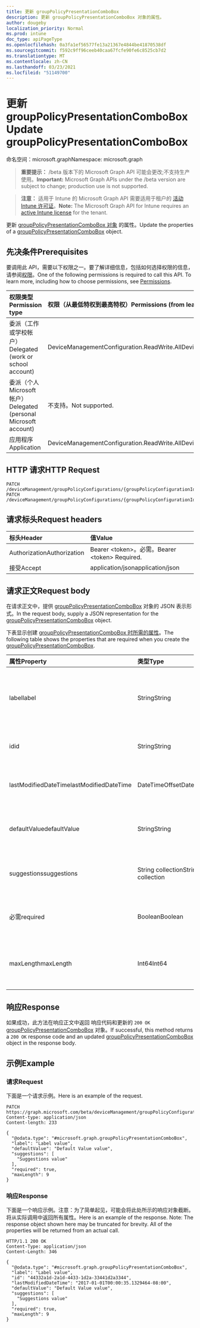```yaml
---
title: 更新 groupPolicyPresentationComboBox
description: 更新 groupPolicyPresentationComboBox 对象的属性。
author: dougeby
localization_priority: Normal
ms.prod: intune
doc_type: apiPageType
ms.openlocfilehash: 0a3fa1ef56577fe13a21367e4844be41870538df
ms.sourcegitcommit: f592c9ff96ceeb40caa67fcfe90fe6c8525cb7d2
ms.translationtype: MT
ms.contentlocale: zh-CN
ms.lasthandoff: 03/23/2021
ms.locfileid: "51149700"
---
```

# <a name="update-grouppolicypresentationcombobox"></a><span data-ttu-id="56d37-103">更新 groupPolicyPresentationComboBox</span><span class="sxs-lookup"><span data-stu-id="56d37-103">Update groupPolicyPresentationComboBox</span></span>

<span data-ttu-id="56d37-104">命名空间：microsoft.graph</span><span class="sxs-lookup"><span data-stu-id="56d37-104">Namespace: microsoft.graph</span></span>

> <span data-ttu-id="56d37-105">**重要提示：** /beta 版本下的 Microsoft Graph API 可能会更改;不支持生产使用。</span><span class="sxs-lookup"><span data-stu-id="56d37-105">**Important:** Microsoft Graph APIs under the /beta version are subject to change; production use is not supported.</span></span>

> <span data-ttu-id="56d37-106">**注意：** 适用于 Intune 的 Microsoft Graph API 需要适用于租户的 [活动 Intune 许可证](https://go.microsoft.com/fwlink/?linkid=839381)。</span><span class="sxs-lookup"><span data-stu-id="56d37-106">**Note:** The Microsoft Graph API for Intune requires an [active Intune license](https://go.microsoft.com/fwlink/?linkid=839381) for the tenant.</span></span>

<span data-ttu-id="56d37-107">更新 [groupPolicyPresentationComboBox 对象](../resources/intune-grouppolicy-grouppolicypresentationcombobox.md) 的属性。</span><span class="sxs-lookup"><span data-stu-id="56d37-107">Update the properties of a [groupPolicyPresentationComboBox](../resources/intune-grouppolicy-grouppolicypresentationcombobox.md) object.</span></span>

## <a name="prerequisites"></a><span data-ttu-id="56d37-108">先决条件</span><span class="sxs-lookup"><span data-stu-id="56d37-108">Prerequisites</span></span>
<span data-ttu-id="56d37-p101">要调用此 API，需要以下权限之一。要了解详细信息，包括如何选择权限的信息，请参阅[权限](/graph/permissions-reference)。</span><span class="sxs-lookup"><span data-stu-id="56d37-p101">One of the following permissions is required to call this API. To learn more, including how to choose permissions, see [Permissions](/graph/permissions-reference).</span></span>

|<span data-ttu-id="56d37-111">权限类型</span><span class="sxs-lookup"><span data-stu-id="56d37-111">Permission type</span></span>|<span data-ttu-id="56d37-112">权限（从最低特权到最高特权）</span><span class="sxs-lookup"><span data-stu-id="56d37-112">Permissions (from least to most privileged)</span></span>|
|:---|:---|
|<span data-ttu-id="56d37-113">委派（工作或学校帐户）</span><span class="sxs-lookup"><span data-stu-id="56d37-113">Delegated (work or school account)</span></span>|<span data-ttu-id="56d37-114">DeviceManagementConfiguration.ReadWrite.All</span><span class="sxs-lookup"><span data-stu-id="56d37-114">DeviceManagementConfiguration.ReadWrite.All</span></span>|
|<span data-ttu-id="56d37-115">委派（个人 Microsoft 帐户）</span><span class="sxs-lookup"><span data-stu-id="56d37-115">Delegated (personal Microsoft account)</span></span>|<span data-ttu-id="56d37-116">不支持。</span><span class="sxs-lookup"><span data-stu-id="56d37-116">Not supported.</span></span>|
|<span data-ttu-id="56d37-117">应用程序</span><span class="sxs-lookup"><span data-stu-id="56d37-117">Application</span></span>|<span data-ttu-id="56d37-118">DeviceManagementConfiguration.ReadWrite.All</span><span class="sxs-lookup"><span data-stu-id="56d37-118">DeviceManagementConfiguration.ReadWrite.All</span></span>|

## <a name="http-request"></a><span data-ttu-id="56d37-119">HTTP 请求</span><span class="sxs-lookup"><span data-stu-id="56d37-119">HTTP Request</span></span>
<!-- {
  "blockType": "ignored"
}
-->
``` http
PATCH /deviceManagement/groupPolicyConfigurations/{groupPolicyConfigurationId}/definitionValues/{groupPolicyDefinitionValueId}/presentationValues/{groupPolicyPresentationValueId}/presentation
PATCH /deviceManagement/groupPolicyConfigurations/{groupPolicyConfigurationId}/definitionValues/{groupPolicyDefinitionValueId}/presentationValues/{groupPolicyPresentationValueId}/presentation/definition/presentations/{groupPolicyPresentationId}
```

## <a name="request-headers"></a><span data-ttu-id="56d37-120">请求标头</span><span class="sxs-lookup"><span data-stu-id="56d37-120">Request headers</span></span>
|<span data-ttu-id="56d37-121">标头</span><span class="sxs-lookup"><span data-stu-id="56d37-121">Header</span></span>|<span data-ttu-id="56d37-122">值</span><span class="sxs-lookup"><span data-stu-id="56d37-122">Value</span></span>|
|:---|:---|
|<span data-ttu-id="56d37-123">Authorization</span><span class="sxs-lookup"><span data-stu-id="56d37-123">Authorization</span></span>|<span data-ttu-id="56d37-124">Bearer &lt;token&gt;。必需。</span><span class="sxs-lookup"><span data-stu-id="56d37-124">Bearer &lt;token&gt; Required.</span></span>|
|<span data-ttu-id="56d37-125">接受</span><span class="sxs-lookup"><span data-stu-id="56d37-125">Accept</span></span>|<span data-ttu-id="56d37-126">application/json</span><span class="sxs-lookup"><span data-stu-id="56d37-126">application/json</span></span>|

## <a name="request-body"></a><span data-ttu-id="56d37-127">请求正文</span><span class="sxs-lookup"><span data-stu-id="56d37-127">Request body</span></span>
<span data-ttu-id="56d37-128">在请求正文中，提供 [groupPolicyPresentationComboBox](../resources/intune-grouppolicy-grouppolicypresentationcombobox.md) 对象的 JSON 表示形式。</span><span class="sxs-lookup"><span data-stu-id="56d37-128">In the request body, supply a JSON representation for the [groupPolicyPresentationComboBox](../resources/intune-grouppolicy-grouppolicypresentationcombobox.md) object.</span></span>

<span data-ttu-id="56d37-129">下表显示创建 [groupPolicyPresentationComboBox 时所需的属性](../resources/intune-grouppolicy-grouppolicypresentationcombobox.md)。</span><span class="sxs-lookup"><span data-stu-id="56d37-129">The following table shows the properties that are required when you create the [groupPolicyPresentationComboBox](../resources/intune-grouppolicy-grouppolicypresentationcombobox.md).</span></span>

|<span data-ttu-id="56d37-130">属性</span><span class="sxs-lookup"><span data-stu-id="56d37-130">Property</span></span>|<span data-ttu-id="56d37-131">类型</span><span class="sxs-lookup"><span data-stu-id="56d37-131">Type</span></span>|<span data-ttu-id="56d37-132">说明</span><span class="sxs-lookup"><span data-stu-id="56d37-132">Description</span></span>|
|:---|:---|:---|
|<span data-ttu-id="56d37-133">label</span><span class="sxs-lookup"><span data-stu-id="56d37-133">label</span></span>|<span data-ttu-id="56d37-134">String</span><span class="sxs-lookup"><span data-stu-id="56d37-134">String</span></span>|<span data-ttu-id="56d37-135">任何演示文稿实体的本地化文本标签。</span><span class="sxs-lookup"><span data-stu-id="56d37-135">Localized text label for any presentation entity.</span></span> <span data-ttu-id="56d37-136">默认值为空白。</span><span class="sxs-lookup"><span data-stu-id="56d37-136">The default value is empty.</span></span> <span data-ttu-id="56d37-137">继承自 [groupPolicyPresentation](../resources/intune-grouppolicy-grouppolicypresentation.md)</span><span class="sxs-lookup"><span data-stu-id="56d37-137">Inherited from [groupPolicyPresentation](../resources/intune-grouppolicy-grouppolicypresentation.md)</span></span>|
|<span data-ttu-id="56d37-138">id</span><span class="sxs-lookup"><span data-stu-id="56d37-138">id</span></span>|<span data-ttu-id="56d37-139">String</span><span class="sxs-lookup"><span data-stu-id="56d37-139">String</span></span>|<span data-ttu-id="56d37-140">实体的键。</span><span class="sxs-lookup"><span data-stu-id="56d37-140">Key of the entity.</span></span> <span data-ttu-id="56d37-141">继承自 [groupPolicyPresentation](../resources/intune-grouppolicy-grouppolicypresentation.md)</span><span class="sxs-lookup"><span data-stu-id="56d37-141">Inherited from [groupPolicyPresentation](../resources/intune-grouppolicy-grouppolicypresentation.md)</span></span>|
|<span data-ttu-id="56d37-142">lastModifiedDateTime</span><span class="sxs-lookup"><span data-stu-id="56d37-142">lastModifiedDateTime</span></span>|<span data-ttu-id="56d37-143">DateTimeOffset</span><span class="sxs-lookup"><span data-stu-id="56d37-143">DateTimeOffset</span></span>|<span data-ttu-id="56d37-144">上次修改实体的日期和时间。</span><span class="sxs-lookup"><span data-stu-id="56d37-144">The date and time the entity was last modified.</span></span> <span data-ttu-id="56d37-145">继承自 [groupPolicyPresentation](../resources/intune-grouppolicy-grouppolicypresentation.md)</span><span class="sxs-lookup"><span data-stu-id="56d37-145">Inherited from [groupPolicyPresentation](../resources/intune-grouppolicy-grouppolicypresentation.md)</span></span>|
|<span data-ttu-id="56d37-146">defaultValue</span><span class="sxs-lookup"><span data-stu-id="56d37-146">defaultValue</span></span>|<span data-ttu-id="56d37-147">String</span><span class="sxs-lookup"><span data-stu-id="56d37-147">String</span></span>|<span data-ttu-id="56d37-148">显示在组合框中的本地化默认字符串。</span><span class="sxs-lookup"><span data-stu-id="56d37-148">Localized default string displayed in the combo box.</span></span> <span data-ttu-id="56d37-149">默认值为空白。</span><span class="sxs-lookup"><span data-stu-id="56d37-149">The default value is empty.</span></span>|
|<span data-ttu-id="56d37-150">suggestions</span><span class="sxs-lookup"><span data-stu-id="56d37-150">suggestions</span></span>|<span data-ttu-id="56d37-151">String collection</span><span class="sxs-lookup"><span data-stu-id="56d37-151">String collection</span></span>|<span data-ttu-id="56d37-152">组合框的下拉列表中列出的本地化字符串。</span><span class="sxs-lookup"><span data-stu-id="56d37-152">Localized strings listed in the drop-down list of the combo box.</span></span> <span data-ttu-id="56d37-153">默认值为空白。</span><span class="sxs-lookup"><span data-stu-id="56d37-153">The default value is empty.</span></span>|
|<span data-ttu-id="56d37-154">必需</span><span class="sxs-lookup"><span data-stu-id="56d37-154">required</span></span>|<span data-ttu-id="56d37-155">Boolean</span><span class="sxs-lookup"><span data-stu-id="56d37-155">Boolean</span></span>|<span data-ttu-id="56d37-156">指定是否必须为参数指定值。</span><span class="sxs-lookup"><span data-stu-id="56d37-156">Specifies whether a value must be specified for the parameter.</span></span> <span data-ttu-id="56d37-157">默认值为 false。</span><span class="sxs-lookup"><span data-stu-id="56d37-157">The default value is false.</span></span>|
|<span data-ttu-id="56d37-158">maxLength</span><span class="sxs-lookup"><span data-stu-id="56d37-158">maxLength</span></span>|<span data-ttu-id="56d37-159">Int64</span><span class="sxs-lookup"><span data-stu-id="56d37-159">Int64</span></span>|<span data-ttu-id="56d37-160">一个无符号整数，指定参数的最大文本字符数。</span><span class="sxs-lookup"><span data-stu-id="56d37-160">An unsigned integer that specifies the maximum number of text characters for the parameter.</span></span> <span data-ttu-id="56d37-161">默认值为 1023。</span><span class="sxs-lookup"><span data-stu-id="56d37-161">The default value is 1023.</span></span>|



## <a name="response"></a><span data-ttu-id="56d37-162">响应</span><span class="sxs-lookup"><span data-stu-id="56d37-162">Response</span></span>
<span data-ttu-id="56d37-163">如果成功，此方法在响应正文中返回 响应代码和更新的 `200 OK` [groupPolicyPresentationComboBox](../resources/intune-grouppolicy-grouppolicypresentationcombobox.md) 对象。</span><span class="sxs-lookup"><span data-stu-id="56d37-163">If successful, this method returns a `200 OK` response code and an updated [groupPolicyPresentationComboBox](../resources/intune-grouppolicy-grouppolicypresentationcombobox.md) object in the response body.</span></span>

## <a name="example"></a><span data-ttu-id="56d37-164">示例</span><span class="sxs-lookup"><span data-stu-id="56d37-164">Example</span></span>

### <a name="request"></a><span data-ttu-id="56d37-165">请求</span><span class="sxs-lookup"><span data-stu-id="56d37-165">Request</span></span>
<span data-ttu-id="56d37-166">下面是一个请求示例。</span><span class="sxs-lookup"><span data-stu-id="56d37-166">Here is an example of the request.</span></span>
``` http
PATCH https://graph.microsoft.com/beta/deviceManagement/groupPolicyConfigurations/{groupPolicyConfigurationId}/definitionValues/{groupPolicyDefinitionValueId}/presentationValues/{groupPolicyPresentationValueId}/presentation
Content-type: application/json
Content-length: 233

{
  "@odata.type": "#microsoft.graph.groupPolicyPresentationComboBox",
  "label": "Label value",
  "defaultValue": "Default Value value",
  "suggestions": [
    "Suggestions value"
  ],
  "required": true,
  "maxLength": 9
}
```

### <a name="response"></a><span data-ttu-id="56d37-167">响应</span><span class="sxs-lookup"><span data-stu-id="56d37-167">Response</span></span>
<span data-ttu-id="56d37-p109">下面是一个响应示例。注意：为了简单起见，可能会将此处所示的响应对象截断。将从实际调用中返回所有属性。</span><span class="sxs-lookup"><span data-stu-id="56d37-p109">Here is an example of the response. Note: The response object shown here may be truncated for brevity. All of the properties will be returned from an actual call.</span></span>
``` http
HTTP/1.1 200 OK
Content-Type: application/json
Content-Length: 346

{
  "@odata.type": "#microsoft.graph.groupPolicyPresentationComboBox",
  "label": "Label value",
  "id": "44332a1d-2a1d-4433-1d2a-33441d2a3344",
  "lastModifiedDateTime": "2017-01-01T00:00:35.1329464-08:00",
  "defaultValue": "Default Value value",
  "suggestions": [
    "Suggestions value"
  ],
  "required": true,
  "maxLength": 9
}
```




